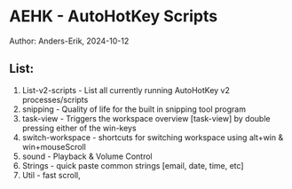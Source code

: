 
# AEHK - AutoHotKey Scripts
Author: Anders-Erik, 2024-10-12

## List:
1. List-v2-scripts - List all currently running AutoHotKey v2 processes/scripts
2. snipping - Quality of life for the built in snipping tool program 
3. task-view - Triggers the workspace overview [task-view] by double pressing either of the win-keys
4. switch-workspace - shortcuts for switching workspace using alt+win & win+mouseScroll
5. sound - Playback & Volume Control
6. Strings - quick paste common strings [email, date, time, etc]
7. Util - fast scroll, 

